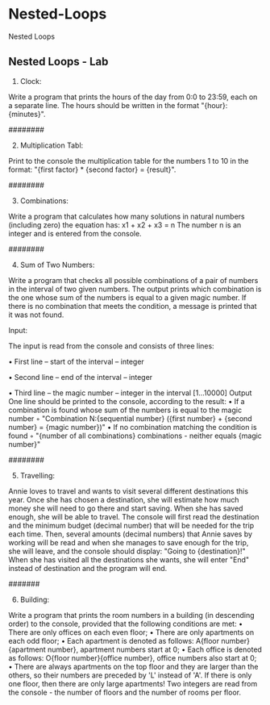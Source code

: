 # Nested-Loops
Nested Loops
## Nested Loops - Lab

01. Clock:

Write a program that prints the hours of the day from 0:0 to 23:59, each on a separate line. The hours should be written in the format "{hour}:{minutes}".

########

02. Multiplication Tabl:

Print to the console the multiplication table for the numbers 1 to 10 in the format:
"{first factor} * {second factor} = {result}".

########

03. Combinations:

Write a program that calculates how many solutions in natural numbers (including zero) the equation has:
x1 + x2 + x3 = n
The number n is an integer and is entered from the console.

########

04. Sum of Two Numbers:
   
Write a program that checks all possible combinations of a pair of numbers in the interval of two given numbers. The output prints which combination is the one whose sum of the numbers is equal to a given magic number. If there is no combination that meets the condition, a message is printed that it was not found.

Input:

The input is read from the console and consists of three lines:

• First line – start of the interval – integer

• Second line – end of the interval – integer

• Third line – the magic number – integer in the interval [1...10000]
Output
One line should be printed to the console, according to the result:
• If a combination is found whose sum of the numbers is equal to the magic number
◦ "Combination N:{sequential number} ({first number} + {second number} = {magic number})"
• If no combination matching the condition is found
◦ "{number of all combinations} combinations - neither equals {magic number}"

########

05. Travelling:

Annie loves to travel and wants to visit several different destinations this year. Once she has chosen a destination, she will estimate how much money she will need to go there and start saving. When she has saved enough, she will be able to travel.
The console will first read the destination and the minimum budget (decimal number) that will be needed for the trip each time.
Then, several amounts (decimal numbers) that Annie saves by working will be read and when she manages to save enough for the trip, she will leave, and the console should display: "Going to {destination}!"
When she has visited all the destinations she wants, she will enter "End" instead of destination and the program will end.


#######

06. Building:

Write a program that prints the room numbers in a building (in descending order) to the console, provided that the following conditions are met:
• There are only offices on each even floor;
• There are only apartments on each odd floor;
• Each apartment is denoted as follows: A{floor number}{apartment number}, apartment numbers start at 0;
• Each office is denoted as follows: O{floor number}{office number}, office numbers also start at 0;
• There are always apartments on the top floor and they are larger than the others, so their numbers are preceded by 'L' instead of 'A'. If there is only one floor, then there are only large apartments!
Two integers are read from the console - the number of floors and the number of rooms per floor.
